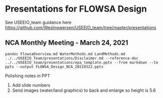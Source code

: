 # Presentations for FLOWSA Design

See USEEIO_team guidance here
https://github.com/WesIngwersen/USEEIO_team/tree/master/presentations

## NCA Monthly Meeting - March 24, 2021
```
pandoc FlowsaOverview.md WaterMethods.md LandMethods.md ../../USEEIO_Team/presentations/Disclaimer.md --reference-doc ../../USEEIO_team/presentations/epa_template.pptx --from markdown --to pptx --output FLOWSA_Design_NCA_20210322.pptx

```




Polishing notes in PPT
1. Add slide numbers
2. Send images (water/land graphics) to back and enlarge so height is 5.6
